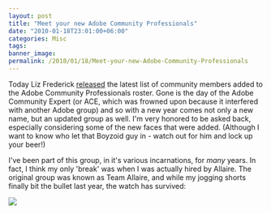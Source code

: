 ```yaml
---
layout: post
title: "Meet your new Adobe Community Professionals"
date: "2010-01-18T23:01:00+06:00"
categories: Misc 
tags: 
banner_image: 
permalink: /2010/01/18/Meet-your-new-Adobe-Community-Professionals
---
```


Today Liz Frederick <a href="http://lizfrederick.blogspot.com/2010/01/new-acps-for-2010.html">released</a> the latest list of community members added to the Adobe Community Professionals roster. Gone is the day of the Adobe Community Expert (or ACE, which was frowned upon because it interfered with another Adobe group) and so with a new year comes not only a new name, but an updated group as well. I'm very honored to be asked back, especially considering some of the new faces that were added. (Although I want to know who let that Boyzoid guy in - watch out for him and lock up your beer!) 

I've been part of this group, in it's various incarnations, for <i>many</i> years. In fact, I think my only 'break' was when I was actually hired by Allaire. The original group was known as Team Allaire, and while my jogging shorts finally bit the bullet last year, the watch has survived:

<img src="https://static.raymondcamden.com/images/watch1.jpg" />